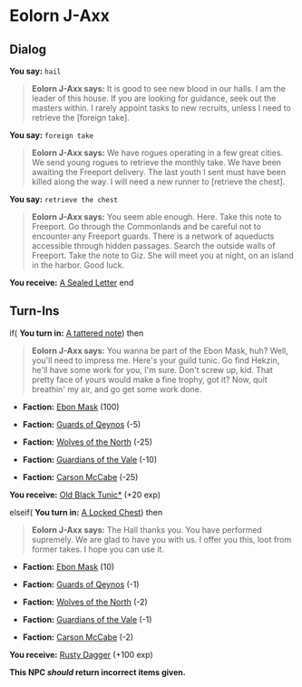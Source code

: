 # Eolorn J-Axx
## Dialog

**You say:** `hail`



>**Eolorn J-Axx says:** It is good to see new blood in our halls. I am the leader of this house. If you are looking for guidance, seek out the masters within. I rarely appoint tasks to new recruits, unless I need to retrieve the [foreign take].

**You say:** `foreign take`



>**Eolorn J-Axx says:** We have rogues operating in a few great cities. We send young rogues to retrieve the monthly take. We have been awaiting the Freeport delivery. The last youth I sent must have been killed along the way. I will need a new runner to [retrieve the chest].

**You say:** `retrieve the chest`



>**Eolorn J-Axx says:** You seem able enough. Here. Take this note to Freeport. Go through the Commonlands and be careful not to encounter any Freeport guards. There is a network of aqueducts accessible through hidden passages. Search the outside walls of Freeport. Take the note to Giz. She will meet you at night, on an island in the harbor. Good luck.


**You receive:**  [A Sealed Letter](/item/18844)
end

## Turn-Ins



if( **You turn in:** [A tattered note](/item/18752)) then 


>**Eolorn J-Axx says:** You wanna be part of the Ebon Mask, huh? Well, you'll need to impress me. Here's your guild tunic. Go find Hekzin, he'll have some work for you, I'm sure. Don't screw up, kid.  That pretty face of yours would make a fine trophy, got it? Now, quit breathin' my air, and go get some work done.


* __Faction:__ [Ebon Mask](/faction/244) (100)


* __Faction:__ [Guards of Qeynos](/faction/262) (-5)


* __Faction:__ [Wolves of the North](/faction/320) (-25)


* __Faction:__ [Guardians of the Vale](/faction/263) (-10)


* __Faction:__ [Carson McCabe](/faction/329) (-25)


 **You receive:**  [Old Black Tunic*](/item/13581) (+20 exp)

elseif( **You turn in:** [A Locked Chest](/item/13891)) then


>**Eolorn J-Axx says:** The Hall thanks you. You have performed supremely. We are glad to have you with us. I offer you this, loot from former takes. I hope you can use it.


* __Faction:__ [Ebon Mask](/faction/244) (10)


* __Faction:__ [Guards of Qeynos](/faction/262) (-1)


* __Faction:__ [Wolves of the North](/faction/320) (-2)


* __Faction:__ [Guardians of the Vale](/faction/263) (-1)


* __Faction:__ [Carson McCabe](/faction/329) (-2)


 **You receive:**  [Rusty Dagger](/item/7007) (+100 exp)

**This NPC *should* return incorrect items given.**







